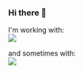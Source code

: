 ### Hi there 👋

I'm working with:  
[![](https://skillicons.dev/icons?i=c,cpp,swift,java,kotlin,linux,bash,qt,git,github,gitlab,androidstudio,md)](https://skillicons.dev)

and sometimes with:  
[![](https://skillicons.dev/icons?i=py,vim,jenkins,latex,mysql,cmake)](https://skillicons.dev)


<!--
**asclepix/asclepix** is a ✨ _special_ ✨ repository because its `README.md` (this file) appears on your GitHub profile.

Here are some ideas to get you started:

- 🔭 I’m currently working on ...
- 🌱 I’m currently learning ...
- 👯 I’m looking to collaborate on ...
- 🤔 I’m looking for help with ...
- 💬 Ask me about ...
- 📫 How to reach me: ...
- 😄 Pronouns: ...
- ⚡ Fun fact: ...
-->
